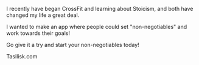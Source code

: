 I recently have began CrossFit and learning about Stoicism, and both have changed my life a great deal.

I wanted to make an app where people could set "non-negotiables" and work towards their goals! 

Go give it a try and start your non-negotiables today!

Tasilisk.com
